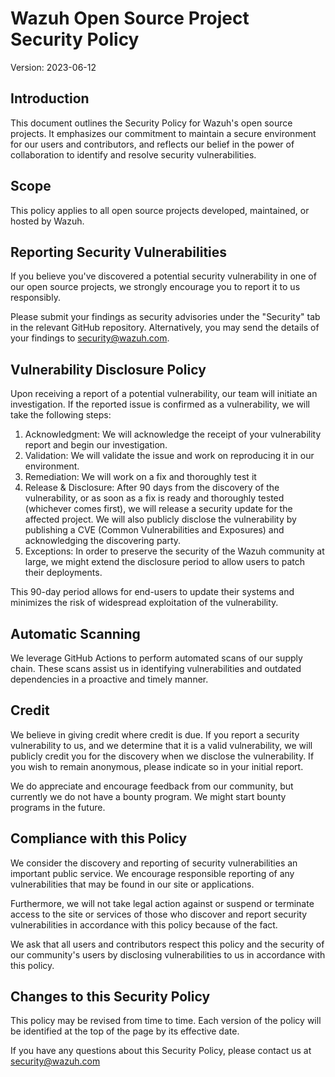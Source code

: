# Wazuh Open Source Project Security Policy

Version: 2023-06-12

## Introduction
This document outlines the Security Policy for Wazuh's open source projects. It emphasizes our commitment to maintain a secure environment for our users and contributors, and reflects our belief in the power of collaboration to identify and resolve security vulnerabilities.

## Scope
This policy applies to all open source projects developed, maintained, or hosted by Wazuh.

## Reporting Security Vulnerabilities
If you believe you've discovered a potential security vulnerability in one of our open source projects, we strongly encourage you to report it to us responsibly.

Please submit your findings as security advisories under the "Security" tab in the relevant GitHub repository. Alternatively, you may send the details of your findings to [security@wazuh.com](mailto:security@wazuh.com).

## Vulnerability Disclosure Policy
Upon receiving a report of a potential vulnerability, our team will initiate an investigation. If the reported issue is confirmed as a vulnerability, we will take the following steps:

1. Acknowledgment: We will acknowledge the receipt of your vulnerability report and begin our investigation.
2. Validation: We will validate the issue and work on reproducing it in our environment.
3. Remediation: We will work on a fix and thoroughly test it
4. Release & Disclosure: After 90 days from the discovery of the vulnerability, or as soon as a fix is ready and thoroughly tested (whichever comes first), we will release a security update for the affected project. We will also publicly disclose the vulnerability by publishing a CVE (Common Vulnerabilities and Exposures) and acknowledging the discovering party.
5. Exceptions: In order to preserve the security of the Wazuh community at large, we might extend the disclosure period to allow users to patch their deployments.

This 90-day period allows for end-users to update their systems and minimizes the risk of widespread exploitation of the vulnerability.

## Automatic Scanning
We leverage GitHub Actions to perform automated scans of our supply chain. These scans assist us in identifying vulnerabilities and outdated dependencies in a proactive and timely manner.

## Credit
We believe in giving credit where credit is due. If you report a security vulnerability to us, and we determine that it is a valid vulnerability, we will publicly credit you for the discovery when we disclose the vulnerability. If you wish to remain anonymous, please indicate so in your initial report.

We do appreciate and encourage feedback from our community, but currently we do not have a bounty program. We might start bounty programs in the future.

## Compliance with this Policy
We consider the discovery and reporting of security vulnerabilities an important public service. We encourage responsible reporting of any vulnerabilities that may be found in our site or applications.

Furthermore, we will not take legal action against or suspend or terminate access to the site or services of those who discover and report security vulnerabilities in accordance with this policy because of the fact.

We ask that all users and contributors respect this policy and the security of our community's users by disclosing vulnerabilities to us in accordance with this policy.

## Changes to this Security Policy
This policy may be revised from time to time. Each version of the policy will be identified at the top of the page by its effective date.

If you have any questions about this Security Policy, please contact us at [security@wazuh.com](mailto:security@wazuh.com)
